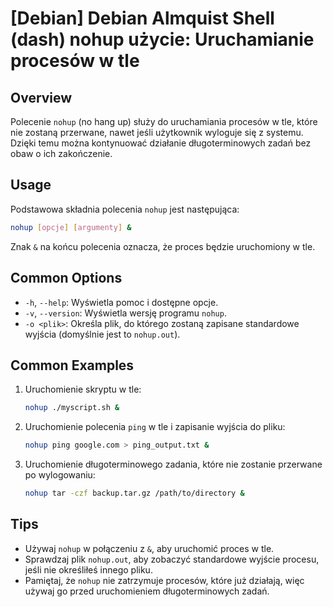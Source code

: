 # [Debian] Debian Almquist Shell (dash) nohup użycie: Uruchamianie procesów w tle

## Overview
Polecenie `nohup` (no hang up) służy do uruchamiania procesów w tle, które nie zostaną przerwane, nawet jeśli użytkownik wyloguje się z systemu. Dzięki temu można kontynuować działanie długoterminowych zadań bez obaw o ich zakończenie.

## Usage
Podstawowa składnia polecenia `nohup` jest następująca:

```bash
nohup [opcje] [argumenty] &
```

Znak `&` na końcu polecenia oznacza, że proces będzie uruchomiony w tle.

## Common Options
- `-h`, `--help`: Wyświetla pomoc i dostępne opcje.
- `-v`, `--version`: Wyświetla wersję programu `nohup`.
- `-o <plik>`: Określa plik, do którego zostaną zapisane standardowe wyjścia (domyślnie jest to `nohup.out`).

## Common Examples
1. Uruchomienie skryptu w tle:
   ```bash
   nohup ./myscript.sh &
   ```

2. Uruchomienie polecenia `ping` w tle i zapisanie wyjścia do pliku:
   ```bash
   nohup ping google.com > ping_output.txt &
   ```

3. Uruchomienie długoterminowego zadania, które nie zostanie przerwane po wylogowaniu:
   ```bash
   nohup tar -czf backup.tar.gz /path/to/directory &
   ```

## Tips
- Używaj `nohup` w połączeniu z `&`, aby uruchomić proces w tle.
- Sprawdzaj plik `nohup.out`, aby zobaczyć standardowe wyjście procesu, jeśli nie określiłeś innego pliku.
- Pamiętaj, że `nohup` nie zatrzymuje procesów, które już działają, więc używaj go przed uruchomieniem długoterminowych zadań.